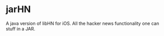 jarHN
=====

A java version of libHN for iOS. All the hacker news functionality one can stuff in a JAR.
